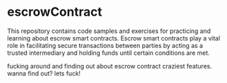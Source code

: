 # escrowContract

This repository contains code samples and exercises for practicing and learning about escrow smart contracts. Escrow smart contracts play a vital role in facilitating secure transactions between parties by acting as a trusted intermediary and holding funds until certain conditions are met.

fucking around and finding out about escrow contract craziest features. wanna find out? lets fuck!
